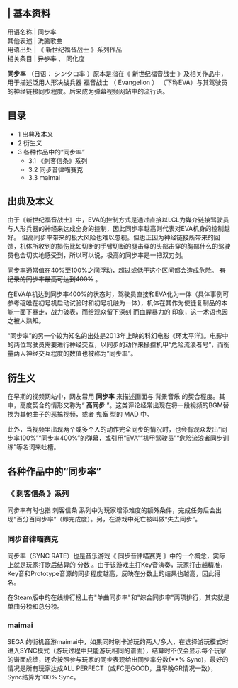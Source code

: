 |  **基本资料**  
---  
用语名称  |  同步率   
其他表述  |  洗脑歌曲   
用语出处  |  《  新世纪福音战士  》系列作品   
相关条目  |  ~~异步率~~ 、  同化度   
  
**同步率** （日语：  シンクロ率  ）原本是指在《  新世纪福音战士  》及相关作品中，用于描述泛用人形决战兵器  福音战士  （
Evangelion  ）  （下称EVA）与其驾驶员的神经链接同步程度。后来成为弹幕视频网站中的流行语。

##  目录

  * 1  出典及本义 
  * 2  衍生义 
  * 3  各种作品中的“同步率” 
    * 3.1  《刺客信条》系列 
    * 3.2  同步音律喵赛克 
    * 3.3  maimai 

##  出典及本义

由于《新世纪福音战士》中，EVA的控制方式是通过直接以LCL为媒介链接驾驶员与人形兵器的神经来达成全身的控制，因此同步率越高则代表对EVA机身的控制越好。
但高同步率带来的极大风险也难以忽视。但也正因为神经链接所带来的回馈，机体所收到的损伤比如切断的手臂切断的腿击穿的头部击穿的胸部什么的驾驶员也会切实地感受到，所以可以说，极高的同步率是一把双刃剑。

同步率通常值在40%至100%之间浮动，超过或低于这个区间都会造成危险。 ~~有记录的同步率最高可达到400%~~ 。

在EVA单机达到同步率400%的状态时，驾驶员直接和EVA化为一体（具体事例可参考碇唯在初号机启动试验时和初号机融为一体），机体在其作为使徒复制品的本能一面下暴走，战力破表，而给观众留下深刻
而血腥暴力的  印象，这一术语也因之被人熟知。

“同步率”的另一个较为知名的出处是2013年上映的科幻电影《环太平洋》。电影中的两位驾驶员需要进行神经交互，以同步的动作来操控机甲“危险流浪者号”，而衡量两人神经交互程度的数值也被称为“同步率”。

##  衍生义

在早期的视频网站中，网友常用 **同步率** 来描述画面与  背景音乐  的契合程度。其中，高度契合的情形又称为“ **高同步**
”。这类评论经常出现在将一段视频的BGM替换为其他曲子的恶搞视频，或者  鬼畜  型的  MAD  中。

此外，当视频里出现两个或多个人的动作完全同步的情况时，也会有观众发出“同步率100%”“同步率400%”的弹幕，或引用“EVA”“机甲驾驶员”“危险流浪者同步训练”等名词来吐槽。

##  各种作品中的“同步率”

###  《  刺客信条  》系列

同步率有时也指  刺客信条  系列中为玩家增添难度的额外条件，完成任务后会出现“百分百同步率”（即完成度）。另，在游戏中死亡被叫做“失去同步”。

###  同步音律喵赛克

同步率（SYNC RATE）也是音乐游戏《  同步音律喵赛克  》中的一个概念，实际上就是玩家打歌后结算的  分数
。由于该游戏主打Key音演奏，玩家打击越精准，Key音和Prototype音源的同步程度越高，反映在分数上的结果也越高，因此得名。

在Steam版中的在线排行榜上有"单曲同步率"和"综合同步率"两项排行，其实就是单曲分榜和总分榜。

###  maimai

SEGA
的街机音游maimai中，如果同时刷卡游玩的两人/多人，在选择游玩模式时进入SYNC模式（游玩过程中只能游玩相同的谱面），结算时不仅会显示每个玩家的谱面成绩，还会按照参与玩家的同步表现给出同步率分数(**%
Sync)，最好的情况是所有玩家达成ALL PERFECT（或FC无GOOD，且早晚GR情况一致），Sync结算为100% Sync。

